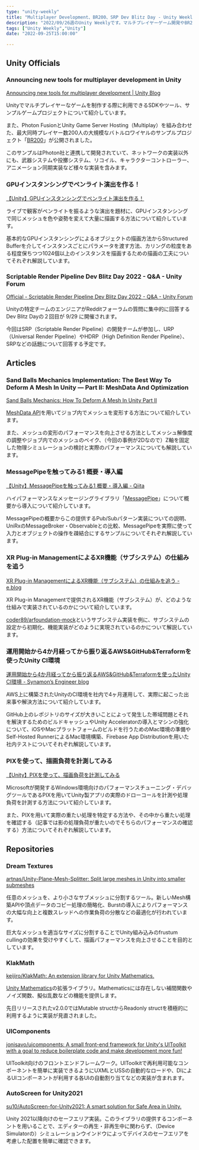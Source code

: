 ```yaml
---
type: "unity-weekly"
title: "Multiplayer Development、BR200、SRP Dev Blitz Day - Unity Weekly 087"
description: "2022/09/26週のUnity Weeklyです。マルチプレイヤーゲーム開発やBR200プロジェクト、SRPチームのDev Blitz Dayなどについて取り上げました。"
tags: ["Unity Weekly","Unity"]
date: "2022-09-25T15:00:00"

---
```


## Unity Officials

### Announcing new tools for multiplayer development in Unity

[Announcing new tools for multiplayer development | Unity Blog](https://blog.unity.com/games/multiplayer-networking-tools-launch-announcement)

Unityでマルチプレイヤーなゲームを制作する際に利用できるSDKやツール、サンプルゲームプロジェクトについて紹介しています。



また、Photon FusionとUnity Game Server Hosting（Multiplay）を組み合わせた、最大同時プレイヤー数200人の大規模なバトルロワイヤルのサンプルプロジェクト「[BR200](https://assetstore.unity.com/packages/templates/packs/br200-battle-royale-multiplayer-with-photon-fusion-226753)」が公開されました。

このサンプルはPhoton社と連携して開発されていて、ネットワークの実装以外にも、武器システムや投擲システム、リコイル、キャラクターコントローラー、アニメーション同期実装など様々な実装を含みます。

### GPUインスタンシングでペンライト演出を作る！

[【Unity】GPUインスタンシングでペンライト演出を作る！](https://youtu.be/5BPezehWwOA)

ライブで観客がペンライトを振るような演出を題材に、GPUインスタンシングで同じメッシュを色や姿勢を変えて大量に描画する方法について紹介しています。



基本的なGPUインスタンシングによるオブジェクトの描画方法からStructured Bufferを介してインスタンスごとにパラメータを渡す方法、カリングの粒度をある程度保ちつつ1024個以上のインスタンスを描画するための描画の工夫についてそれぞれ解説しています。

### Scriptable Render Pipeline Dev Blitz Day 2022 - Q&A - Unity Forum

[Official - Scriptable Render Pipeline Dev Blitz Day 2022 - Q&A - Unity Forum](https://forum.unity.com/threads/scriptable-render-pipeline-dev-blitz-day-2022-q-a.1339088/)

Unityの特定チームのエンジニアがRedditフォーラムの質問に集中的に回答するDev Blitz Dayの２回目が 9/29 に開催されます。



今回はSRP（Scriptable Render Pipeline）の開発チームが参加し、URP（Universal Render Pipeline）やHDRP（High Definition Render Pipeline）、SRPなどの話題について回答する予定です。

## Articles

### Sand Balls Mechanics Implementation: The Best Way To Deform A Mesh In Unity — Part II: MeshData And Optimization

[Sand Balls Mechanics: How To Deform A Mesh In Unity Part II](https://gamedev.center/sand-balls-mechanic-implementation-how-to-deform-a-mesh-the-most-performant-way-part-2/)

[MeshData API](https://docs.unity3d.com/2020.1/Documentation/ScriptReference/Mesh.MeshData.html)を用いてジョブ内でメッシュを変形する方法について紹介しています。



また、メッシュの変形のパフォーマンスを向上させる方法としてメッシュ解像度の調整やジョブ内でのメッシュのベイク、（今回の事例が2Dなので）Z軸を固定した物理シミュレーションの検討と実際のパフォーマンスについても解説しています。

### MessagePipeを触ってみる1 概要・導入編

[【Unity】MessagePipeを触ってみる1 概要・導入編 - Qiita](https://qiita.com/toRisouP/items/4775f15a6612ab765892)

ハイパフォーマンスなメッセージングライブラリ「[MessagePipe](https://github.com/Cysharp/MessagePipe)」について概要から導入について紹介しています。　



MessagePipeの概要からこの提供するPub/Subパターン実装についての説明、UniRxのMessageBroker・Observableとの比較、MessagePipeを実際に使って入力とオブジェクトの操作を疎結合にするサンプルについてそれぞれ解説しています。

### XR Plug-in ManagementによるXR機能（サブシステム）の仕組みを追う

[XR Plug-in ManagementによるXR機能（サブシステム）の仕組みを追う - e.blog](https://edom18.hateblo.jp/entry/2022/09/24/xr-plugin-management)

XR Plug-in Managementで提供されるXR機能（サブシステム）が、どのような仕組みで実装されているのかについて紹介しています。



[coder89/arfoundation-mock](https://github.com/coder89/arfoundation-mock)というサブシステム実装を例に、サブシステムの設定から初期化、機能実装がどのように実現されているのかについて解説しています。

### 運用開始から4か月経ってから振り返るAWS&GitHub&Terraformを使ったUnity CI環境

[運用開始から4か月経ってから振り返るAWS&GitHub&Terraformを使ったUnity CI環境 - Synamon’s Engineer blog](https://synamon.hatenablog.com/entry/2022/09/22/153523)

AWS上に構築されたUnityのCI環境を社内で4ヶ月運用して、実際に起こった出来事や解決方法について紹介しています。



GitHub上のレポジトリのサイズが大きいことによって発生した帯域問題とそれを解決するためのビルドキャッシュやUnity Acceleratorの導入とマシンの強化について、iOSやMacプラットフォームのビルドを行うためのMac環境の準備やSelf-Hosted RunnerによるMac環境構築、Firebase App Distributionを用いた社内テストについてそれぞれ解説しています。

### PIXを使って、描画負荷を計測してみる

[【Unity】PIXを使って、描画負荷を計測してみる](https://zenn.dev/r_ngtm/articles/unity-study-pix-profiling)

Microsoftが開発するWindows環境向けのパフォーマンスチューニング・デバッグツールであるPIXを用いてUnity製アプリの実際のドローコールを計測や処理負荷を計測する方法について紹介しています。



また、PIXを用いて実際の重たい処理を特定する方法や、その中から重たい処理を確認する（記事では影の処理負荷が重たいのでそちらのパフォーマンスの確認する）方法についてそれぞれ解説しています。

## Repositories

### Dream Textures

[artnas/Unity-Plane-Mesh-Splitter: Split large meshes in Unity into smaller submeshes](https://github.com/artnas/Unity-Plane-Mesh-Splitter)

任意のメッシュを、より小さなサブメッシュに分割するツール。新しいMesh構築APIや頂点データのコピー処理の簡略化、Burstの導入によりパフォーマンスの大幅な向上と複数スレッドへの作業負荷の分散などの最適化が行われています。



巨大なメッシュを適当なサイズに分割することでUnity組み込みのfrustum cullingの効果を受けやすくして、描画パフォーマンスを向上させることを目的としています。

### KlakMath

[keijiro/KlakMath: An extension library for Unity Mathematics.](https://github.com/keijiro/KlakMath)

[Unity Mathematics](https://docs.unity3d.com/Packages/com.unity.mathematics@1.2/manual/index.html)の拡張ライブラリ。Mathematicsには存在しない補間関数やノイズ関数、擬似乱数などの機能を提供します。



先日リリースされたv2.0.0ではMutable structからReadonly structを積極的に利用するように実装が見直されました。

### UIComponents

[jonisavo/uicomponents: A small front-end framework for Unity's UIToolkit with a goal to reduce boilerplate code and make development more fun!](https://github.com/jonisavo/uicomponents)

UIToolkit向けのフロントエンドフレームワーク。UIToolkitで再利用可能なコンポーネントを簡単に実装できるようにUXMLとUSSの自動的なロードや、DIによるUIコンポーネントが利用する各UIの自動割り当てなどの実装が含まれます。

### AutoScreen for Unity2021

[su10/AutoScreen-for-Unity2021: A smart solution for Safe Area in Unity.](https://github.com/su10/AutoScreen-for-Unity2021)

Unity 2021以降向けのセーフエリア実装。このライブラリの提供するコンポーネントを用いることで、エディターの再生・非再生中に関わらず、（Device Simulatorの）シミュレーションウインドウによってデバイスのセーフエリアを考慮した配置を簡単に確認できます。



